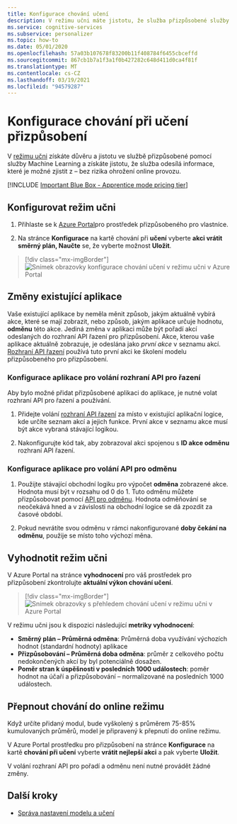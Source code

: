 ```yaml
---
title: Konfigurace chování učení
description: V režimu učni máte jistotu, že služba přizpůsobené služby a její funkce pro strojové učení a poskytuje metriky, které služba odesílá informace, které je možné zjistit z – bez rizika ohrožení online provozu.
ms.service: cognitive-services
ms.subservice: personalizer
ms.topic: how-to
ms.date: 05/01/2020
ms.openlocfilehash: 57a03b107678f83200b11f408784f6455cbceffd
ms.sourcegitcommit: 867cb1b7a1f3a1f0b427282c648d411d0ca4f81f
ms.translationtype: MT
ms.contentlocale: cs-CZ
ms.lasthandoff: 03/19/2021
ms.locfileid: "94579287"
---
```

# <a name="configure-the-personalizer-learning-behavior"></a>Konfigurace chování při učení přizpůsobení

V [režimu učni](concept-apprentice-mode.md) získáte důvěru a jistotu ve službě přizpůsobené pomocí služby Machine Learning a získáte jistotu, že služba odesílá informace, které je možné zjistit z – bez rizika ohrožení online provozu.

[!INCLUDE [Important Blue Box - Apprentice mode pricing tier](./includes/important-apprentice-mode.md)]

## <a name="configure-apprentice-mode"></a>Konfigurovat režim učni

1. Přihlaste se k [Azure Portal](https://portal.azure.com)pro prostředek přizpůsobeného pro vlastníce.

1. Na stránce **Konfigurace** na kartě chování při **učení** vyberte **akci vrátit směrný plán, Naučte** se, že vyberte možnost **Uložit**.

> [!div class="mx-imgBorder"]
> ![Snímek obrazovky konfigurace chování učení v režimu učni v Azure Portal](media/settings/configure-learning-behavior-azure-portal.png)

## <a name="changes-to-the-existing-application"></a>Změny existující aplikace

Vaše existující aplikace by neměla měnit způsob, jakým aktuálně vybírá akce, které se mají zobrazit, nebo způsob, jakým aplikace určuje hodnotu, **odměnu** této akce. Jediná změna v aplikaci může být pořadí akcí odeslaných do rozhraní API řazení pro přizpůsobení. Akce, kterou vaše aplikace aktuálně zobrazuje, je odeslána jako _první akce_ v seznamu akcí. [Rozhraní API řazení](https://westus2.dev.cognitive.microsoft.com/docs/services/personalizer-api/operations/Rank) používá tuto první akci ke školení modelu přizpůsobeného pro přizpůsobení.

### <a name="configure-your-application-to-call-the-rank-api"></a>Konfigurace aplikace pro volání rozhraní API pro řazení

Aby bylo možné přidat přizpůsobené aplikaci do aplikace, je nutné volat rozhraní API pro řazení a používání.

1. Přidejte volání [rozhraní API řazení](https://westus2.dev.cognitive.microsoft.com/docs/services/personalizer-api/operations/Rank) za místo v existující aplikační logice, kde určíte seznam akcí a jejich funkce. První akce v seznamu akce musí být akce vybraná stávající logikou.

1. Nakonfigurujte kód tak, aby zobrazoval akci spojenou s **ID akce odměnu** rozhraní API řazení.

### <a name="configure-your-application-to-call-reward-api"></a>Konfigurace aplikace pro volání API pro odměnu

1. Použijte stávající obchodní logiku pro výpočet **odměna** zobrazené akce. Hodnota musí být v rozsahu od 0 do 1. Tuto odměnu můžete přizpůsobovat pomocí [API pro odměnu](https://westus2.dev.cognitive.microsoft.com/docs/services/personalizer-api/operations/Reward). Hodnota odměňování se neočekává hned a v závislosti na obchodní logice se dá zpozdit za časové období.

1. Pokud nevrátíte svou odměnu v rámci nakonfigurované **doby čekání na odměnu**, použije se místo toho výchozí měna.

## <a name="evaluate-apprentice-mode"></a>Vyhodnotit režim učni

V Azure Portal na stránce **vyhodnocení** pro váš prostředek pro přizpůsobení zkontrolujte **aktuální výkon chování učení**.

> [!div class="mx-imgBorder"]
> ![Snímek obrazovky s přehledem chování učení v režimu učni v Azure Portal](media/settings/evaluate-apprentice-mode.png)

V režimu učni jsou k dispozici následující **metriky vyhodnocení**:
* **Směrný plán – Průměrná odměna**: Průměrná doba využívání výchozích hodnot (standardní hodnoty) aplikace
* **Přizpůsobování – Průměrná doba odměna**: průměr z celkového počtu nedokončených akcí by byl potenciálně dosažen.
* **Poměr stran k úspěšnosti v posledních 1000 událostech**: poměr hodnot na účaří a přizpůsobování – normalizované na posledních 1000 událostech.

## <a name="switch-behavior-to-online-mode"></a>Přepnout chování do online režimu

Když určíte přidaný modul, bude vyškolený s průměrem 75-85% kumulovaných průměrů, model je připravený k přepnutí do online režimu.

V Azure Portal prostředku pro přizpůsobení na stránce **Konfigurace** na kartě **chování při učení** vyberte **vrátit nejlepší akci** a pak vyberte **Uložit**.

V volání rozhraní API pro pořadí a odměnu není nutné provádět žádné změny.

## <a name="next-steps"></a>Další kroky

* [Správa nastavení modelu a učení](how-to-manage-model.md)
